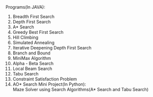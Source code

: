 Programs(In JAVA):
  1. Breadth First Search
  2. Depth First Search
  3. A* Search
  4. Greedy Best First Search
  5. Hill Climbing
  6. Simulated Annealing
  7. Iterative Deepening Depth First Search
  8. Branch and Bound
  9. MiniMax Algorithm
  10. Alpha - Beta Search
  11. Local Beam Search
  12. Tabu Search
  13. Constraint Satisfaction Problem
  14. AO* Search
Mini Project(In Python):    
  Maze Solver using Search Algorithms(A* Search and Tabu Search)
